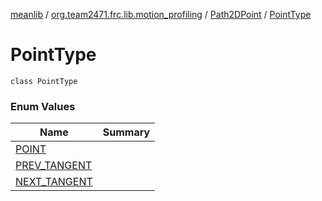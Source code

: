 [meanlib](../../../index.md) / [org.team2471.frc.lib.motion_profiling](../../index.md) / [Path2DPoint](../index.md) / [PointType](./index.md)

# PointType

`class PointType`

### Enum Values

| Name | Summary |
|---|---|
| [POINT](-p-o-i-n-t.md) |  |
| [PREV_TANGENT](-p-r-e-v_-t-a-n-g-e-n-t.md) |  |
| [NEXT_TANGENT](-n-e-x-t_-t-a-n-g-e-n-t.md) |  |
